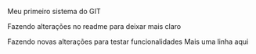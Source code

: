 Meu primeiro sistema do GIT

Fazendo alterações no readme para deixar mais claro

Fazendo novas alterações para testar funcionalidades
Mais uma linha aqui

